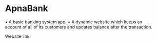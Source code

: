 # ApnaBank
• A basic banking system app.
• A dynamic website which keeps an account of all of its customers and updates balance after the transaction.

Website link: 
